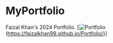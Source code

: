 # MyPortfolio
Faizal Khan's 2024 Portfolio.
[![Portfolio](https://w7.pngwing.com/pngs/229/404/png-transparent-globe-world-line-art-globe-miscellaneous-angle-globe-thumbnail.png)(https://faizalkhan99.github.io/Portfolio/)]
